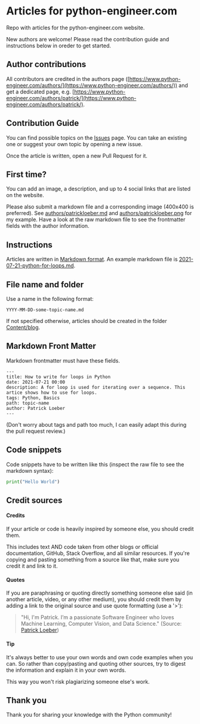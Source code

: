 # Articles for python-engineer.com

Repo with articles for the python-engineer.com website.

New authors are welcome! Please read the contribution guide and instructions below in oreder to get started.

## Author contributions

All contributors are credited in the authors page
([https://www.python-engineer.com/authors/](https://www.python-engineer.com/authors/)) and get a dedicated page, e.g. [https://www.python-engineer.com/authors/patrick/](https://www.python-engineer.com/authors/patrick/).

## Contribution Guide

You can find possible topics on the [Issues](https://github.com/python-engineer/blogposts-pythonengineer/issues) page. You can take an existing one or suggest your own topic by opening a new issue.

Once the article is written, open a new Pull Request for it.

## First time?

You can add an image, a description, and up to 4 social links that are listed on the website.

Please also submit a markdown file and a corresponding image (400x400 is preferred). See [authors/patrickloeber.md](authors/patrickloeber.md) and [authors/patrickloeber.png](authors/patrickloeber.png) for my example. Have a look at the raw markdown file to see the frontmatter fields with the author information.

## Instructions

Articles are written in [Markdown format](https://docs.github.com/en/github/writing-on-github/).
An example markdown file is [2021-07-21-python-for-loops.md](Content/blog/2021-07-21-python-for-loops.md).

## File name and folder
Use a name in the following format:

```
YYYY-MM-DD-some-topic-name.md
```

If not specified otherwise, articles should be created in the folder [Content/blog](Content/blog).

## Markdown Front Matter
Markdown frontmatter must have these fields.
```
---
title: How to write for loops in Python
date: 2021-07-21 00:00
description: A for loop is used for iterating over a sequence. This artice shows how to use for loops.
tags: Python, Basics
path: topic-name
author: Patrick Loeber
---
```

(Don't worry about tags and path too much, I can easily adapt this during the pull request review.)

## Code snippets
Code snippets have to be written like this (inspect the raw file to see the markdown syntax):

```python
print("Hello World")
```

## Credit sources

#### Credits
If your article or code is heavily inspired by someone else, you should credit them.

This includes text AND code taken from other blogs or official documentation, GitHub, Stack Overflow, and all similar resources. If you're copying and pasting something from a source like that, make sure you credit it and link to it.

#### Quotes
If you are paraphrasing or quoting directly something someone else said (in another article, video, or any other medium), you should credit them by adding a link to the original source and use quote formatting (use a '>'):

> "Hi, I'm Patrick. I’m a passionate Software Engineer who loves Machine Learning, Computer Vision, and Data Science."
> (Source: [Patrick Loeber](https://www.python-engineer.com/about/))


#### Tip
It's always better to use your own words and own code examples when you can. So rather than copy/pasting and quoting other sources, try to digest the information and explain it in your own words.

This way you won't risk plagiarizing someone else's work.

## Thank you
Thank you for sharing your knowledge with the Python community!